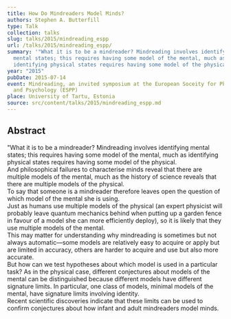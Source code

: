 ```yaml
---
title: How Do Mindreaders Model Minds?
authors: Stephen A. Butterfill
type: Talk
collection: talks
slug: talks/2015/mindreading_espp
url: /talks/2015/mindreading_espp/
summary: '"What it is to be a mindreader? Mindreading involves identifying
  mental states; this requires having some model of the mental, much as
  identifying physical states requires having some model of the physical.'
year: "2015"
pubDate: 2015-07-14
event: Mindreading, an invited symposium at the European Soceity for Philosophy
  and Psychology (ESPP)
place: University of Tartu, Estonia
source: src/content/talks/2015/mindreading_espp.md
---
```


## Abstract

"What it is to be a mindreader?
Mindreading involves identifying mental states; this requires having some model of the mental, much as identifying physical states requires having some model of the physical.  
And philosophical failures to characterise minds reveal that there are multiple models of the mental, much as 
the history of science reveals that there are multiple models of the physical.  
To say that someone is a mindreader therefore leaves open the question of which model of the mental she is using.  
Just as humans use multiple models of the physical (an expert physicist will probably leave quantum mechanics behind when putting up a garden fence in favour of a model she can more efficiently deploy), so it is likely that they use multiple models of the mental.  
This may matter for understanding why mindreading is sometimes but not always automatic—some models are relatively easy to acquire or apply but are limited in accuracy, others are harder to acquire and use but also more accurate.  
But how can we test hypotheses about which model is used in a particular task?  As in the physical case, different conjectures about models of the mental can be distinguished because different models have different signature limits.
In particular, one class of models, minimal models of the mental, have signature limits involving identity.  
Recent scientific discoveries indicate that these limits can be used to confirm conjectures about how infant and adult mindreaders model minds.
